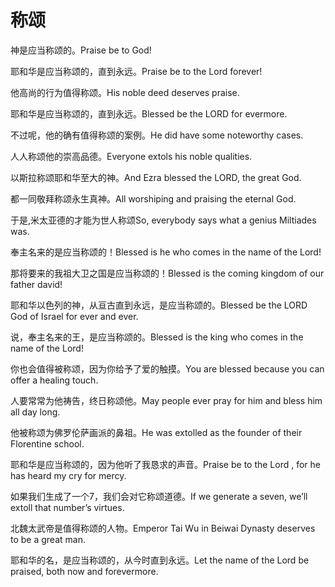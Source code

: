 # 称颂

<p><span class="chinese">神是应当称颂的。</span><span class="english">Praise be to God!</span></p>

<p><span class="chinese">耶和华是应当称颂的，直到永远。</span><span class="english">Praise be to the Lord forever!</span></p>

<p><span class="chinese">他高尚的行为值得称颂。</span><span class="english">His noble deed deserves praise.</span></p>

<p><span class="chinese">耶和华是应当称颂的，直到永远。</span><span class="english">Blessed be the LORD for evermore.</span></p>

<p><span class="chinese">不过呢，他的确有值得称颂的案例。</span><span class="english">He did have some noteworthy cases.</span></p>

<p><span class="chinese">人人称颂他的崇高品德。</span><span class="english">Everyone extols his noble qualities.</span></p>

<p><span class="chinese">以斯拉称颂耶和华至大的神。</span><span class="english">And Ezra blessed the LORD, the great God.</span></p>

<p><span class="chinese">都一同敬拜称颂永生真神。</span><span class="english">All worshiping and praising the eternal God.</span></p>

<p><span class="chinese">于是,米太亚德的才能为世人称颂</span><span class="english">So, everybody says what a genius Miltiades was.</span></p>

<p><span class="chinese">奉主名来的是应当称颂的！</span><span class="english">Blessed is he who comes in the name of the Lord!</span></p>

<p><span class="chinese">那将要来的我祖大卫之国是应当称颂的！</span><span class="english">Blessed is the coming kingdom of our father david!</span></p>

<p><span class="chinese">耶和华以色列的神，从亘古直到永远，是应当称颂的。</span><span class="english">Blessed be the LORD God of Israel for ever and ever.</span></p>

<p><span class="chinese">说，奉主名来的王，是应当称颂的。</span><span class="english">Blessed is the king who comes in the name of the Lord!</span></p>

<p><span class="chinese">你也会值得被称颂，因为你给予了爱的触摸。</span><span class="english">You are blessed because you can offer a healing touch.</span></p>

<p><span class="chinese">人要常常为他祷告，终日称颂他。</span><span class="english">May people ever pray for him and bless him all day long.</span></p>

<p><span class="chinese">他被称颂为佛罗伦萨画派的鼻祖。</span><span class="english">He was extolled as the founder of their Florentine school.</span></p>

<p><span class="chinese">耶和华是应当称颂的，因为他听了我恳求的声音。</span><span class="english">Praise be to the Lord , for he has heard my cry for mercy.</span></p>

<p><span class="chinese">如果我们生成了一个7，我们会对它称颂道德。</span><span class="english">If we generate a seven, we’ll extoll that number’s virtues.</span></p>

<p><span class="chinese">北魏太武帝是值得称颂的人物。</span><span class="english">Emperor Tai Wu in Beiwai Dynasty deserves to be a great man.</span></p>

<p><span class="chinese">耶和华的名，是应当称颂的，从今时直到永远。</span><span class="english">Let the name of the Lord be praised, both now and forevermore.</span></p>

